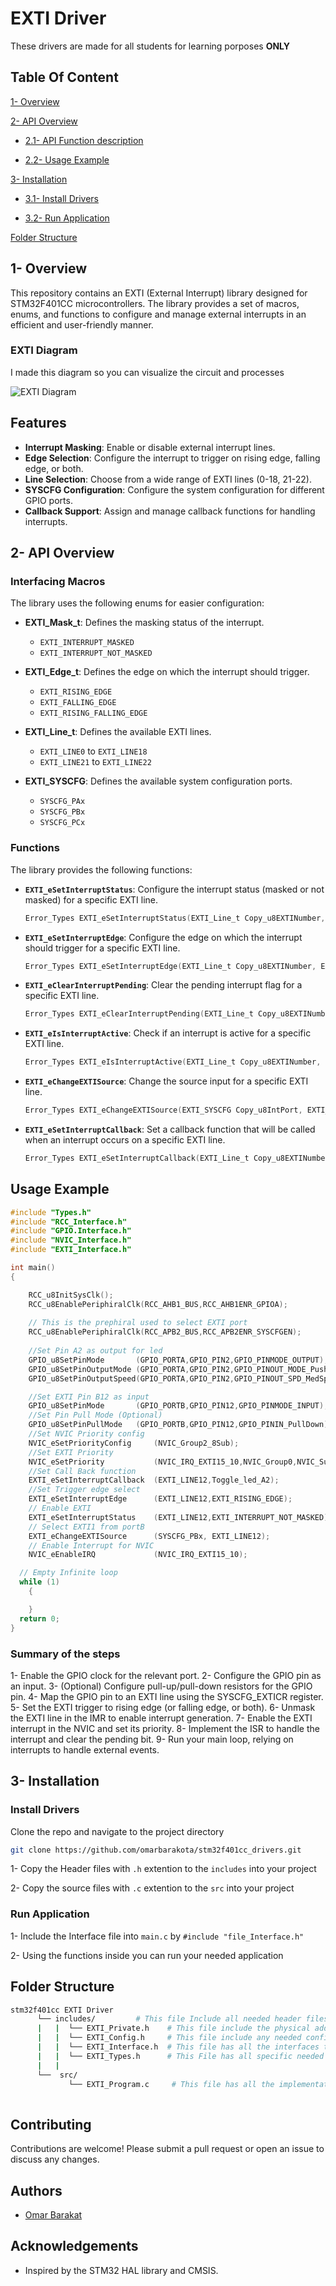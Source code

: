
# EXTI Driver

These drivers are made for all students for learning porposes **ONLY**

## Table Of Content

[1- Overview](#1--Overview)

[2- API Overview](#2--api-overview)


- [2.1- API Function description](#functions)

- [2.2- Usage Example](#usage-example)


[3- Installation](#3--installation)

- [3.1- Install Drivers](#install-drivers)

- [3.2- Run Application](#run-application)

[Folder Structure](#folder-structure)

## 1- Overview

This repository contains an EXTI (External Interrupt) library designed for STM32F401CC microcontrollers. The library provides a set of macros, enums, and functions to configure and manage external interrupts in an efficient and user-friendly manner.

### EXTI Diagram

I made this diagram so you can visualize the circuit and processes 

![EXTI Diagram](https://i.imgur.com/FzEpkVQ.png)

## Features

- **Interrupt Masking**: Enable or disable external interrupt lines.
- **Edge Selection**: Configure the interrupt to trigger on rising edge, falling edge, or both.
- **Line Selection**: Choose from a wide range of EXTI lines (0-18, 21-22).
- **SYSCFG Configuration**: Configure the system configuration for different GPIO ports.
- **Callback Support**: Assign and manage callback functions for handling interrupts.

## 2- API Overview

### Interfacing Macros

The library uses the following enums for easier configuration:

- **EXTI_Mask_t**: Defines the masking status of the interrupt.
  - `EXTI_INTERRUPT_MASKED`
  - `EXTI_INTERRUPT_NOT_MASKED`

- **EXTI_Edge_t**: Defines the edge on which the interrupt should trigger.
  - `EXTI_RISING_EDGE`
  - `EXTI_FALLING_EDGE`
  - `EXTI_RISING_FALLING_EDGE`

- **EXTI_Line_t**: Defines the available EXTI lines.
  - `EXTI_LINE0` to `EXTI_LINE18`
  - `EXTI_LINE21` to `EXTI_LINE22`

- **EXTI_SYSCFG**: Defines the available system configuration ports.
  - `SYSCFG_PAx`
  - `SYSCFG_PBx`
  - `SYSCFG_PCx`

### Functions

The library provides the following functions:

- **`EXTI_eSetInterruptStatus`**: Configure the interrupt status (masked or not masked) for a specific EXTI line.
  ```c
  Error_Types EXTI_eSetInterruptStatus(EXTI_Line_t Copy_u8EXTINumber, EXTI_Mask_t Copy_u8EXTIStatus);
  ```

- **`EXTI_eSetInterruptEdge`**: Configure the edge on which the interrupt should trigger for a specific EXTI line.
  ```c
  Error_Types EXTI_eSetInterruptEdge(EXTI_Line_t Copy_u8EXTINumber, EXTI_Edge_t Copy_u8EXTIEdge);
  ```

- **`EXTI_eClearInterruptPending`**: Clear the pending interrupt flag for a specific EXTI line.
  ```c
  Error_Types EXTI_eClearInterruptPending(EXTI_Line_t Copy_u8EXTINumber);
  ```

- **`EXTI_eIsInterruptActive`**: Check if an interrupt is active for a specific EXTI line.
  ```c
  Error_Types EXTI_eIsInterruptActive(EXTI_Line_t Copy_u8EXTINumber, u8* Copy_pu8EXTIStatus);
  ```

- **`EXTI_eChangeEXTISource`**: Change the source input for a specific EXTI line.
  ```c
  Error_Types EXTI_eChangeEXTISource(EXTI_SYSCFG Copy_u8IntPort, EXTI_Line_t Copy_u8IntNum);
  ```

- **`EXTI_eSetInterruptCallback`**: Set a callback function that will be called when an interrupt occurs on a specific EXTI line.
  ```c
  Error_Types EXTI_eSetInterruptCallback(EXTI_Line_t Copy_u8EXTINumber, void (*Copy_pfCallback)(void));
  ```

## Usage Example

```c
#include "Types.h"
#include "RCC_Interface.h"
#include "GPIO.Interface.h"
#include "NVIC_Interface.h"
#include "EXTI_Interface.h"

int main()
{

    RCC_u8InitSysClk();
	RCC_u8EnablePeriphiralClk(RCC_AHB1_BUS,RCC_AHB1ENR_GPIOA);
	
    // This is the prephiral used to select EXTI port
	RCC_u8EnablePeriphiralClk(RCC_APB2_BUS,RCC_APB2ENR_SYSCFGEN);
    
    //Set Pin A2 as output for led
	GPIO_u8SetPinMode		(GPIO_PORTA,GPIO_PIN2,GPIO_PINMODE_OUTPUT);
	GPIO_u8SetPinOutputMode	(GPIO_PORTA,GPIO_PIN2,GPIO_PINOUT_MODE_PushPull);
	GPIO_u8SetPinOutputSpeed(GPIO_PORTA,GPIO_PIN2,GPIO_PINOUT_SPD_MedSpeed);

    //Set EXTI Pin B12 as input
	GPIO_u8SetPinMode		(GPIO_PORTB,GPIO_PIN12,GPIO_PINMODE_INPUT);
	//Set Pin Pull Mode (Optional)
    GPIO_u8SetPinPullMode	(GPIO_PORTB,GPIO_PIN12,GPIO_PININ_PullDown);
    //Set NVIC Priority config
	NVIC_eSetPriorityConfig		(NVIC_Group2_8Sub);
    //Set EXTI Priority
	NVIC_eSetPriority			(NVIC_IRQ_EXTI15_10,NVIC_Group0,NVIC_SubGroup0);
    //Set Call Back function
	EXTI_eSetInterruptCallback	(EXTI_LINE12,Toggle_led_A2);
    //Set Trigger edge select
	EXTI_eSetInterruptEdge		(EXTI_LINE12,EXTI_RISING_EDGE);
    // Enable EXTI
	EXTI_eSetInterruptStatus	(EXTI_LINE12,EXTI_INTERRUPT_NOT_MASKED);
    // Select EXTI1 from portB
	EXTI_eChangeEXTISource		(SYSCFG_PBx, EXTI_LINE12);
    // Enable Interrupt for NVIC
	NVIC_eEnableIRQ				(NVIC_IRQ_EXTI15_10);

  // Empty Infinite loop
  while (1)
    {

    }
  return 0;
}

```
### Summary of the steps

1- Enable the GPIO clock for the relevant port.
2- Configure the GPIO pin as an input.
3- (Optional) Configure pull-up/pull-down resistors for the GPIO pin.
4- Map the GPIO pin to an EXTI line using the SYSCFG_EXTICR register.
5- Set the EXTI trigger to rising edge (or falling edge, or both).
6- Unmask the EXTI line in the IMR to enable interrupt generation.
7- Enable the EXTI interrupt in the NVIC and set its priority.
8- Implement the ISR to handle the interrupt and clear the pending bit.
9- Run your main loop, relying on interrupts to handle external events.

## 3- Installation

### Install Drivers

Clone the repo and navigate to the project directory

```bash
git clone https://github.com/omarbarakota/stm32f401cc_drivers.git
```

1- Copy the Header files with `.h` extention to the `includes` into your project

2- Copy the source files with `.c` extention to the `src` into your project

### Run Application

1- Include the Interface file into `main.c` by
`#include "file_Interface.h"`

2- Using the functions inside you can run your needed application

## Folder Structure

````bash
stm32f401cc EXTI Driver
      └── includes/         # This file Include all needed header files for EXTI
      |   |  └── EXTI_Private.h    # This file include the physical addresses
      |   |  └── EXTI_Config.h     # This file include any needed configuration
      |   |  └── EXTI_Interface.h  # This file has all the interfaces that the user may need
      |   |  └── EXTI_Types.h      # This File has all specific needed types for EXTI Driver 
      |   |
      └──  src/      
             └── EXTI_Program.c     # This file has all the implementation for the EXTI Driver
   
````

## Contributing

Contributions are welcome! Please submit a pull request or open an issue to discuss any changes.

## Authors

- [Omar Barakat](https://github.com/omarbarakota)

## Acknowledgements

- Inspired by the STM32 HAL library and CMSIS.

